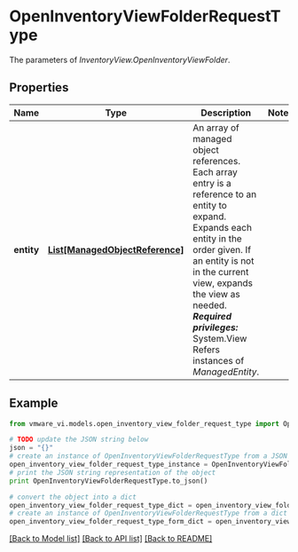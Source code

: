 # OpenInventoryViewFolderRequestType

The parameters of *InventoryView.OpenInventoryViewFolder*. 

## Properties
Name | Type | Description | Notes
------------ | ------------- | ------------- | -------------
**entity** | [**List[ManagedObjectReference]**](ManagedObjectReference.md) | An array of managed object references. Each array entry is a reference to an entity to expand. Expands each entity in the order given. If an entity is not in the current view, expands the view as needed.  ***Required privileges:*** System.View  Refers instances of *ManagedEntity*.  | 

## Example

```python
from vmware_vi.models.open_inventory_view_folder_request_type import OpenInventoryViewFolderRequestType

# TODO update the JSON string below
json = "{}"
# create an instance of OpenInventoryViewFolderRequestType from a JSON string
open_inventory_view_folder_request_type_instance = OpenInventoryViewFolderRequestType.from_json(json)
# print the JSON string representation of the object
print OpenInventoryViewFolderRequestType.to_json()

# convert the object into a dict
open_inventory_view_folder_request_type_dict = open_inventory_view_folder_request_type_instance.to_dict()
# create an instance of OpenInventoryViewFolderRequestType from a dict
open_inventory_view_folder_request_type_form_dict = open_inventory_view_folder_request_type.from_dict(open_inventory_view_folder_request_type_dict)
```
[[Back to Model list]](../README.md#documentation-for-models) [[Back to API list]](../README.md#documentation-for-api-endpoints) [[Back to README]](../README.md)


